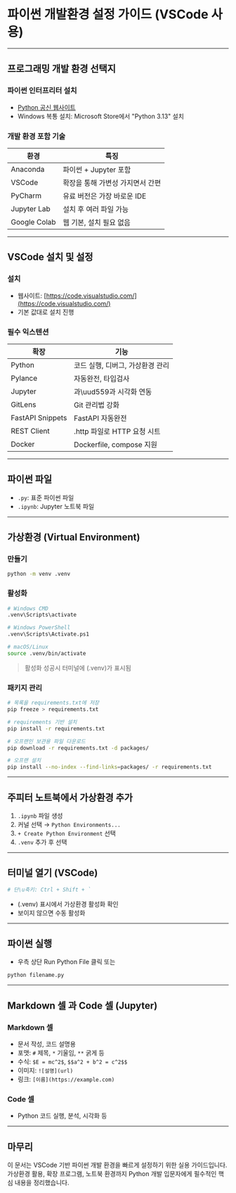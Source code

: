 # 파이썬 개발환경 설정 가이드 (VSCode 사용)

---

## 프로그래밍 개발 환경 선택지

### 파이썬 인터프리터 설치

* [Python 공신 웹사이트](https://www.python.org/)
* Windows 복통 설치: Microsoft Store에서 "Python 3.13" 설치

### 개발 환경 포함 기술

| 환경           | 특징                 |
| ------------ | ------------------ |
| Anaconda     | 파이썬 + Jupyter 포함   |
| VSCode       | 확장을 통해 가변성 가지면서 간편 |
| PyCharm      | 유료 버전은 가장 바로운 IDE  |
| Jupyter Lab  | 설치 후 여러 파일 가능      |
| Google Colab | 웹 기본, 설치 필요 없음     |

---

## VSCode 설치 및 설정

### 설치

* 웹사이트: [https://code.visualstudio.com/](https://code.visualstudio.com/)
* 기본 값대로 설치 진행

### 필수 익스텐션

| 확장               | 기능                     |
| ---------------- | ---------------------- |
| Python           | 코드 실행, 디버그, 가상환경 관리    |
| Pylance          | 자동완전, 타입검사             |
| Jupyter          | 과\uud559과 시각화 연동       |
| GitLens          | Git 관리법 강화             |
| FastAPI Snippets | FastAPI 자동완전           |
| REST Client      | .http 파일로 HTTP 요청 시트   |
| Docker           | Dockerfile, compose 지원 |

---

## 파이썬 파일

* `.py`: 표준 파이썬 파일
* `.ipynb`: Jupyter 노트북 파일

---

## 가상환경 (Virtual Environment)

### 만들기

```bash
python -m venv .venv
```

### 활성화

```bash
# Windows CMD
.venv\Scripts\activate

# Windows PowerShell
.venv\Scripts\Activate.ps1

# macOS/Linux
source .venv/bin/activate
```

> 활성화 성공시 터미널에 (.venv)가 표시됨

### 패키지 관리

```bash
# 목록을 requirements.txt에 저장
pip freeze > requirements.txt

# requirements 기반 설치
pip install -r requirements.txt

# 오프랜인 보관용 파일 다운로드
pip download -r requirements.txt -d packages/

# 오프랜 설치
pip install --no-index --find-links=packages/ -r requirements.txt
```

---

## 주피터 노트북에서 가상환경 추가

1. `.ipynb` 파일 생성
2. 커널 선택 → `Python Environments...`
3. `+ Create Python Environment` 선택
4. `.venv` 추가 후 선택

---

## 터미널 열기 (VSCode)

```bash
# 단\u축키: Ctrl + Shift + `
```

* (.venv) 표시에서 가상환경 활성화 확인
* 보이지 않으면 수동 활성화

---

## 파이썬 실행

* 우측 상단 Run Python File 클릭 또는

```bash
python filename.py
```

---

## Markdown 셀 과 Code 셀 (Jupyter)

### Markdown 셀

* 문서 작성, 코드 설명용
* 포맷: `#` 제목, `*` 기울임, `**` 굵게 등
* 수식: `$E = mc^2$`, `$$a^2 + b^2 = c^2$$`
* 이미지: `![설명](url)`
* 링크: `[이름](https://example.com)`

### Code 셀

* Python 코드 실행, 분석, 시각화 등

---

## 마무리

이 문서는 VSCode 기반 파이썬 개발 환경을 빠르게 설정하기 위한 실용 가이드입니다. 가상환경 활용, 확장 프로그램, 노트북 환경까지 Python 개발 입문자에게 필수적인 핵심 내용을 정리했습니다.
